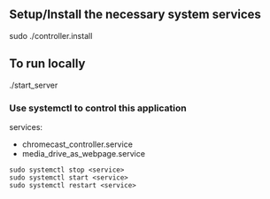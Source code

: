 ## Setup/Install the necessary system services
sudo ./controller.install

## To run locally
./start_server


### Use systemctl to control this application
services: 
 * chromecast_controller.service
 * media_drive_as_webpage.service
```
sudo systemctl stop <service>
sudo systemctl start <service>
sudo systemctl restart <service>
```
